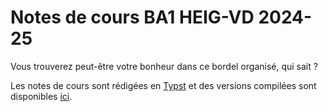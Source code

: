 # Notes de cours BA1 HEIG-VD 2024-25

Vous trouverez peut-être votre bonheur dans ce bordel organisé, qui sait ?

Les notes de cours sont rédigées en [Typst](https://typst.app) et des versions compilées sont disponibles [ici](/pdfs).